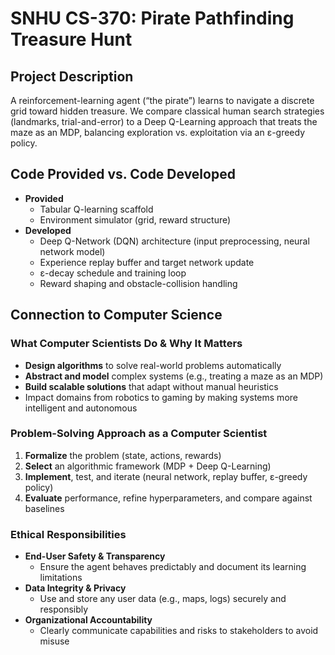 # SNHU CS-370: Pirate Pathfinding Treasure Hunt

## Project Description
A reinforcement-learning agent (“the pirate”) learns to navigate a discrete grid toward hidden treasure. We compare classical human search strategies (landmarks, trial-and-error) to a Deep Q-Learning approach that treats the maze as an MDP, balancing exploration vs. exploitation via an ε-greedy policy.

## Code Provided vs. Code Developed
- **Provided**  
  - Tabular Q-learning scaffold  
  - Environment simulator (grid, reward structure)  
- **Developed**  
  - Deep Q-Network (DQN) architecture (input preprocessing, neural network model)  
  - Experience replay buffer and target network update  
  - ε-decay schedule and training loop  
  - Reward shaping and obstacle-collision handling  

## Connection to Computer Science

### What Computer Scientists Do & Why It Matters
- **Design algorithms** to solve real-world problems automatically  
- **Abstract and model** complex systems (e.g., treating a maze as an MDP)  
- **Build scalable solutions** that adapt without manual heuristics  
- Impact domains from robotics to gaming by making systems more intelligent and autonomous

### Problem-Solving Approach as a Computer Scientist
1. **Formalize** the problem (state, actions, rewards)  
2. **Select** an algorithmic framework (MDP + Deep Q-Learning)  
3. **Implement**, test, and iterate (neural network, replay buffer, ε-greedy policy)  
4. **Evaluate** performance, refine hyperparameters, and compare against baselines

### Ethical Responsibilities
- **End-User Safety & Transparency**  
  - Ensure the agent behaves predictably and document its learning limitations  
- **Data Integrity & Privacy**  
  - Use and store any user data (e.g., maps, logs) securely and responsibly  
- **Organizational Accountability**  
  - Clearly communicate capabilities and risks to stakeholders to avoid misuse  